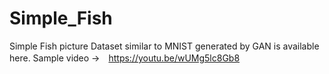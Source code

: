 # Simple_Fish
Simple Fish picture Dataset similar to MNIST generated by GAN is available here. Sample video →　https://youtu.be/wUMg5lc8Gb8
